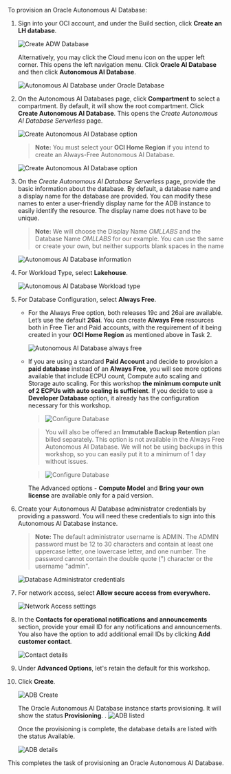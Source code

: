 <!--
    {
        "name":"Provision an Autonomous Database",
        "description":"Steps to provision an autonomous database"
    }
-->

To provision an Oracle Autonomous AI Database:

1. Sign into your OCI account, and under the Build section, click **Create an LH database**.

	![Create ADW Database](images/adw-database-lh.png " ")

	 Alternatively, you may click the Cloud menu icon on the upper left corner. This opens the left navigation menu. Click **Oracle AI Database** and then click **Autonomous AI Database**.

	![Autonomous AI Database under Oracle Database](images/database-adw-rw.png " ")

2. On the Autonomous AI Databases page, click **Compartment** to select a compartment. By default, it will show the root compartment. Click **Create Autonomous AI Database**. This opens the _Create Autonomous AI Database Serverless_ page.

   ![Create Autonomous AI Database option](images/create-autonomous-db-rw.png " ")

    > **Note:** You must select your **OCI Home Region** if you intend to create an Always-Free Autonomous AI Database.

     ![Create Autonomous AI Database option](images/create-adb-home-region-rw.png " ")


3. On the *Create Autonomous AI Database Serverless* page, provide the basic information about the database. By default, a database name and a display name for the database are provided. You can modify these names to enter a user-friendly display name for the ADB instance to easily identify the resource. The display name does not have to be unique.    

   > **Note:** We will choose the Display Name *OMLLABS* and the Database Name *OMLLABS* for our example.  You can use the same or create your own, but neither supports blank spaces in the name

   ![Autonomous AI Database information](images/adb-basic-info-rw.png " ")

4. For Workload Type, select **Lakehouse**.

   ![Autonomous AI Database Workload type](images/workload-type-rw.png " ")

5. For Database Configuration, select **Always Free**. 

    * For the Always Free option, both releases 19c and 26ai are available.  Let’s use the default **26ai**.  You can create **Always Free** resources both in Free Tier and Paid accounts, with the requirement of it being created in your **OCI Home Region** as mentioned above in Task 2.

        ![Autonomous AI Database always free](images/db-config-always-free-rw.png " ")
   
    * If you are using a standard **Paid Account** and decide to provision a **paid database** instead of an **Always Free**, you will see more options available that include ECPU count, Compute auto scaling and Storage auto scaling. For this workshop **the minimum compute unit of 2 ECPUs with auto scaling is sufficient**.  If you decide to use a **Developer Database** option, it already has the configuration necessary for this workshop.

        > ![Configure Database](images/db-configuration-ecpu-26ai.png " ")

	    > You will also be offered an **Immutable Backup Retention** plan billed separately. This option is not available in the Always Free Autonomous AI Database. We will not be using backups in this workshop, so you can easily put it to a minimum of 1 day without issues.

        > ![Configure Database](images/db-configuration-backup-rw.png " ")

        The Advanced options - **Compute Model** and **Bring your own license** are available only for a paid version.

6. Create your Autonomous AI Database administrator credentials by providing a password. You will need these credentials to sign into this Autonomous AI Database instance.   

	> **Note:** The default administrator username is ADMIN. The ADMIN password must be 12 to 30 characters and contain at least one uppercase letter, one lowercase letter, and one number. The password cannot contain the double quote (") character or the username "admin".

	![Database Administrator credentials](images/db-admin-credentials-rw.png " ")

7. For network access, select **Allow secure access from everywhere.**

    ![Network Access settings](images/create-adw-network-rw.png " ")

8. In the **Contacts for operational notifications and announcements** section, provide your email ID for any notifications and announcements. You also have the option to add additional email IDs by clicking **Add customer contact**.

	 ![Contact details](images/contact-details-rw.png " ")

9.  Under **Advanced Options**, let's retain the default for this workshop.

10. Click **Create**.  

    ![ADB Create](images/adw-create.png " ")

    The Oracle Autonomous AI Database instance starts provisioning. It will show the status **Provisioning**. .
    ![ADB listed](images/adw-starts-provisioning-rw.png " ")

    Once the provisioning is complete, the database details are listed with the status Available.

	  ![ADB details](images/adw-details-rw.png " ")

This completes the task of provisioning an Oracle Autonomous AI Database.

